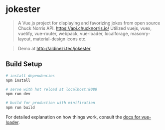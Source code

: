 # jokester

> A Vue.js project for displaying and favorizing jokes from open source Chuck Norris API.
> https://api.chucknorris.io/
> Utilized vuejs, vuex, vuetify, vue-router, webpack, vue-loader, localforage, masonry-layout, material-design icons etc.

> Demo at http://aldinezi.tec/jokester


## Build Setup

``` bash
# install dependencies
npm install

# serve with hot reload at localhost:8080
npm run dev

# build for production with minification
npm run build
```

For detailed explanation on how things work, consult the [docs for vue-loader](http://vuejs.github.io/vue-loader).
